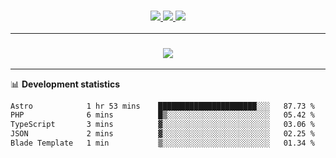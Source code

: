 <h3 align="center">
  <a href="https://github.com/hwalker928">
      <img src="https://img.shields.io/github/followers/hwalker928?label=Followers&style=for-the-badge&color=lightblue">
  </a>
  <a href="https://harryw.link/discord" alt="Discord">
      <img src="https://img.shields.io/discord/738451951758606336?label=discord&style=for-the-badge&color=lightblue"/>
  </a>
  <a href="https://harryw.link/sparked" alt="Sparked Host">
      <img src="https://img.shields.io/static/v1?label=Sponsor&message=Sparked%20Host&color=yellow&style=for-the-badge"/>
  </a>
</h3>

<hr>


<h3 align="center">
  <a href="https://github.com/hwalker928">
      <img src="https://github-profile-trophy.vercel.app/?username=hwalker928&no-bg=true&no-frame=true">
  </a>
</h3>


<hr>

📊 **Development statistics**

<!--START_SECTION:waka-->

```txt
Astro            1 hr 53 mins    ██████████████████████░░░   87.73 %
PHP              6 mins          █▒░░░░░░░░░░░░░░░░░░░░░░░   05.42 %
TypeScript       3 mins          ▓░░░░░░░░░░░░░░░░░░░░░░░░   03.06 %
JSON             2 mins          ▓░░░░░░░░░░░░░░░░░░░░░░░░   02.25 %
Blade Template   1 min           ▒░░░░░░░░░░░░░░░░░░░░░░░░   01.34 %
```

<!--END_SECTION:waka-->

